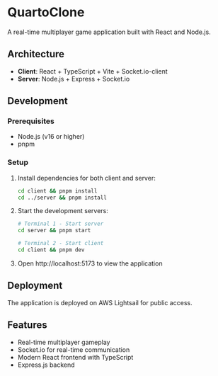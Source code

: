 # QuartoClone

A real-time multiplayer game application built with React and Node.js.

## Architecture

- **Client**: React + TypeScript + Vite + Socket.io-client
- **Server**: Node.js + Express + Socket.io

## Development

### Prerequisites
- Node.js (v16 or higher)
- pnpm

### Setup
1. Install dependencies for both client and server:
   ```bash
   cd client && pnpm install
   cd ../server && pnpm install
   ```

2. Start the development servers:
   ```bash
   # Terminal 1 - Start server
   cd server && pnpm start
   
   # Terminal 2 - Start client
   cd client && pnpm dev
   ```

3. Open http://localhost:5173 to view the application

## Deployment

The application is deployed on AWS Lightsail for public access.

## Features

- Real-time multiplayer gameplay
- Socket.io for real-time communication
- Modern React frontend with TypeScript
- Express.js backend